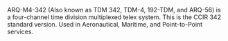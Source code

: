 ARQ-M4-342 (Also known as TDM 342, TDM-4, 192-TDM, and ARQ-56) is a four-channel time division multiplexed telex system. This is the CCIR 342 standard version. Used in Aeronautical, Maritime, and Point-to-Point services.
